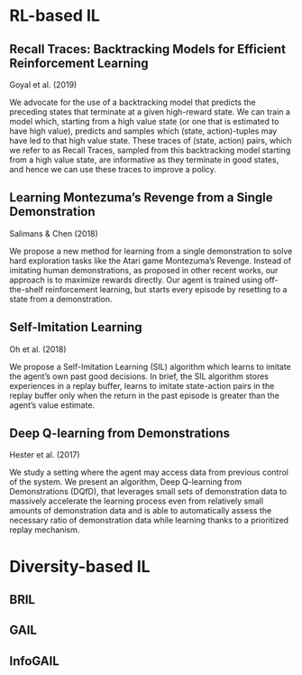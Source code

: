 # RL-based IL

## Recall Traces: Backtracking Models for Efficient Reinforcement Learning
Goyal et al. (2019)

We advocate for the use of a backtracking model that predicts the preceding states that terminate at a given high-reward state. We can train a model which, starting from a high value state (or one that is estimated to have high value), predicts and samples which (state, action)-tuples may have led to that high value state. These traces of (state, action) pairs, which we refer to as Recall Traces, sampled from this backtracking model starting from a high value state, are informative as they terminate in good states, and hence we can use these traces to improve a policy.

## Learning Montezuma’s Revenge from a Single Demonstration
Salimans & Chen (2018)

We propose a new method for learning from a single demonstration to solve hard exploration tasks like the Atari game Montezuma’s Revenge. Instead of imitating
human demonstrations, as proposed in other recent works, our approach is to maximize rewards directly. Our agent is trained using off-the-shelf reinforcement learning, but starts every episode by resetting to a state from a demonstration.

## Self-Imitation Learning
Oh et al. (2018)

We propose a Self-Imitation Learning (SIL) algorithm which learns to imitate the agent’s own past good decisions. In brief, the SIL algorithm stores experiences in a replay buffer, learns to imitate state-action pairs in the replay buffer only when the return in the past episode is greater than the agent’s value estimate. 

## Deep Q-learning from Demonstrations
Hester et al. (2017)

We study a setting where the agent may access data from previous control of the system. We present an algorithm, Deep Q-learning from Demonstrations (DQfD), that leverages small sets of demonstration data to massively accelerate the learning process even from relatively small amounts of demonstration data and is able to automatically assess the necessary ratio
of demonstration data while learning thanks to a prioritized replay mechanism.

# Diversity-based IL

## BRIL

## GAIL

## InfoGAIL


